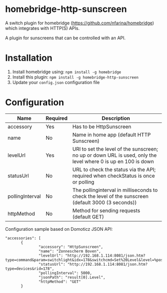 # homebridge-http-sunscreen
A switch plugin for homebridge (https://github.com/nfarina/homebridge) which integrates with HTTP(S) APIs.

A plugin for sunscreens that can be controlled with an API.


# Installation

1. Install homebridge using: `npm install -g homebridge`
2. Install this plugin: `npm install -g homebridge-http-sunscreen`
3. Update your `config.json` configuration file

# Configuration

Name             | Required    | Description
---------------- | ----------- | --------------------------------------------
accessory        | Yes         | Has to be HttpSunscreen
name             | No          | Name in home app (default HTTP Sunscreen)
levelUrl         | Yes         | URl to set the level of the sunscreen; no up or down URL is used, only the level where 0 is up en 100 is down
statusUrl        | No          | URL to check the status via the API; required when checkStatus is once or polling
pollingInterval  | No          | The pollinginterval in milliseconds to check the level of the sunscreen (default 3000 (3 seconds))
httpMethod       | No          | Method for sending requests (default GET)


Configuration sample based on Domoticz JSON API:

 ``` 
"accessories": [ 
        {
                "accessory": "HttpSunscreen",
                "name": "Zonnescherm Boven",
                "levelUrl": "http://192.168.1.114:8081/json.htm?type=command&param=switchlight&idx=178&switchcmd=Set%20Level&level=%position%",
                "statusUrl": "http://192.168.1.114:8081/json.htm?type=devices&rid=178",
                "pollingInterval": 5000,
                "jsonPath": "result[0].Level",
                "httpMethod": "GET"
        }
```    
